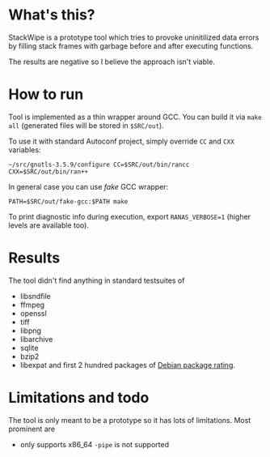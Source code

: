 # What's this?

StackWipe is a prototype tool which tries to provoke uninitilized data
errors by filling stack frames with garbage before and after executing
functions.

The results are negative so I believe the approach isn't viable.

# How to run

Tool is implemented as a thin wrapper around GCC. You can build it
via `make all` (generated files will be stored in `$SRC/out`).

To use it with standard Autoconf project, simply override `CC` and `CXX`
variables:

    ~/src/gnutls-3.5.9/configure CC=$SRC/out/bin/rancc CXX=$SRC/out/bin/ran++

In general case you can use _fake_ GCC wrapper:

    PATH=$SRC/out/fake-gcc:$PATH make

To print diagnostic info during execution, export `RANAS_VERBOSE=1` (higher
levels are available too).

# Results

The tool didn't find anything in standard testsuites of
* libsndfile
* ffmpeg
* openssl
* tiff
* libpng
* libarchive
* sqlite
* bzip2
* libexpat
and first 2 hundred packages of [Debian package rating](http://popcon.debian.org/by_vote).

# Limitations and todo

The tool is only meant to be a prototype so it has lots of limitations.
Most prominent are
* only supports x86\_64
 `-pipe` is not supported

